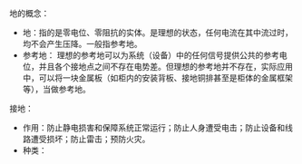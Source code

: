 地的概念：

* 地：指的是零电位、零阻抗的实体。是理想的状态，任何电流在其中流过时，均不会产生压降。一般指参考地。
* 参考地： 理想的参考地可以为系统（设备）中的任何信号提供公共的参考电位，并且各个接地点之间不存在电势差。但理想的参考地并不存在，实际应用中，可以将一块金属板（如柜内的安装背板、接地铜排甚至是柜体的金属框架等），当做参考地。

接地：

* 作用：防止静电损害和保障系统正常运行；防止人身遭受电击；防止设备和线路遭受损坏；防止雷击；预防火灾。
* 种类：



